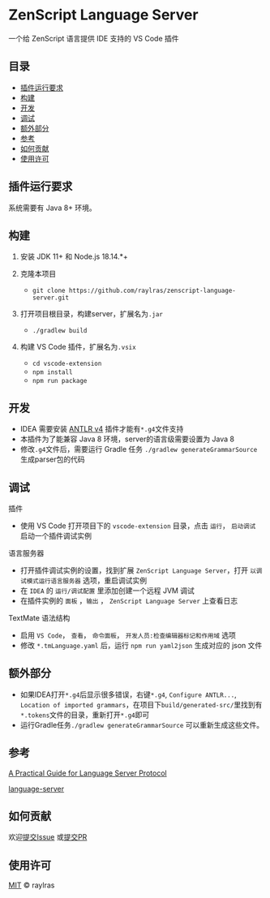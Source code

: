 # ZenScript Language Server

一个给 ZenScript 语言提供 IDE 支持的 VS Code 插件

## 目录

- [插件运行要求](#插件运行要求)
- [构建](#构建)
- [开发](#开发)
- [调试](#调试)
- [额外部分](#额外部分)
- [参考](#参考)
- [如何贡献](#如何贡献)
- [使用许可](#使用许可)

## 插件运行要求

系统需要有 Java 8+ 环境。

## 构建

1. 安装 JDK 11+ 和 Node.js 18.14.*+

2. 克隆本项目

   - `git clone https://github.com/raylras/zenscript-language-server.git`

3. 打开项目根目录，构建server，扩展名为`.jar`

   - `./gradlew build`

4. 构建 VS Code 插件，扩展名为`.vsix`

   - `cd vscode-extension`
   - `npm install`
   - `npm run package`

## 开发

  - IDEA 需要安装 [ANTLR v4](https://plugins.jetbrains.com/plugin/7358-antlr-v4) 插件才能有`*.g4`文件支持
  - 本插件为了能兼容 Java 8 环境，server的语言级需要设置为 Java 8
  - 修改`.g4`文件后，需要运行 Gradle 任务 `./gradlew generateGrammarSource` 生成parser包的代码

## 调试
插件
  - 使用 VS Code 打开项目下的 `vscode-extension` 目录，点击 `运行`， `启动调试` 启动一个插件调试实例

语言服务器
  - 打开插件调试实例的设置，找到扩展 `ZenScript Language Server`，打开 `以调试模式运行语言服务器` 选项，重启调试实例
  - 在 `IDEA` 的 `运行/调试配置` 里添加创建一个远程 JVM 调试
  - 在插件实例的 `面板` ，`输出` ， `ZenScript Language Server` 上查看日志

TextMate 语法结构
  - 启用 `VS Code`， `查看`， `命令面板`， `开发人员:检查编辑器标记和作用域` 选项
  - 修改 `*.tmLanguage.yaml` 后，运行 `npm run yaml2json` 生成对应的 json 文件

## 额外部分

- 如果IDEA打开`*.g4`后显示很多错误，右键`*.g4`, `Configure ANTLR...`, `Location of imported grammars`，在项目下`build/generated-src/`里找到有`*.tokens`文件的目录，重新打开`*.g4`即可
- 运行Gradle任务`./gradlew generateGrammarSource` 可以重新生成这些文件。

## 参考

[A Practical Guide for Language Server Protocol](https://medium.com/ballerina-techblog/practical-guide-for-the-language-server-protocol-3091a122b750)

[language-server](https://github.com/lsp-and-implementation/language-server)

## 如何贡献

欢迎[提交Issue](https://github.com/raylras/zenscript-language-server/issues/new)
或[提交PR](https://github.com/raylras/zenscript-language-server/pulls)

## 使用许可

[MIT](LICENSE) © raylras
